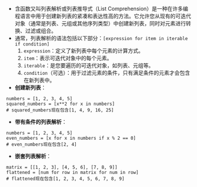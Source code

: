 - 含函数又叫列表解析或列表推导式（List Comprehension）是一种在许多编程语言中用于创建新列表的紧凑和表达性高的方法。它允许您从现有的可迭代对象（通常是列表、元组或其他序列类型）中创建新列表，同时对元素进行转换、过滤或组合。
- 通常，列表解析的语法包括以下部分：`[expression for item in iterable if condition]`
	1. `expression`：定义了新列表中每个元素的计算方式。
	2. `item`：表示可迭代对象中的每个元素。
	3. `iterable`：是您要遍历的可迭代对象，如列表、元组等。
	4. `condition`（可选）：用于过滤元素的条件，只有满足条件的元素才会包含在新列表中。
- **创建新列表**：
```
numbers = [1, 2, 3, 4, 5]
squared_numbers = [x**2 for x in numbers]
# squared_numbers现在包含[1, 4, 9, 16, 25]
```

- **带有条件的列表解析**：
```
numbers = [1, 2, 3, 4, 5]
even_numbers = [x for x in numbers if x % 2 == 0]
# even_numbers现在包含[2, 4]
```

- **嵌套列表解析**：
```
matrix = [[1, 2, 3], [4, 5, 6], [7, 8, 9]]
flattened = [num for row in matrix for num in row]
# flattened现在包含[1, 2, 3, 4, 5, 6, 7, 8, 9]
```